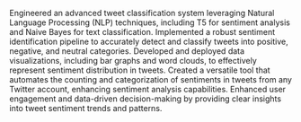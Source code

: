 Engineered an advanced tweet classification system leveraging Natural Language Processing (NLP) techniques, including T5 for sentiment analysis and Naive Bayes for text classification.
Implemented a robust sentiment identification pipeline to accurately detect and classify tweets into positive, negative, and neutral categories.
Developed and deployed data visualizations, including bar graphs and word clouds, to effectively represent sentiment distribution in tweets.
Created a versatile tool that automates the counting and categorization of sentiments in tweets from any Twitter account, enhancing sentiment analysis capabilities.
Enhanced user engagement and data-driven decision-making by providing clear insights into tweet sentiment trends and patterns.
